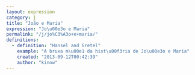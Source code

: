 ```yaml
---
layout: expression
category: j
title: "João e Maria"
expression: "Jo\u00e3o e Maria"
permalink: "/j/jo%C3%A3o+e+maria/"
definitions:
  - definition: "Hansel and Gretel"
    example: "A bruxa m\u00e1 da hist\u00f3ria de Jo\u00e3o e Maria"
    created: "2013-09-12T00:42:39"
    author: "kinow"
---
```


